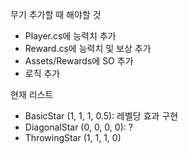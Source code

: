 무기 추가할 때 해야할 것
- Player.cs에 능력치 추가
- Reward.cs에 능력치 및 보상 추가
- Assets/Rewards에 SO 추가
- 로직 추가

현재 리스트
- BasicStar (1, 1, 1, 0.5): 레벨당 효과 구현
- DiagonalStar (0, 0, 0, 0): ?
- ThrowingStar (1, 1, 1, 0)